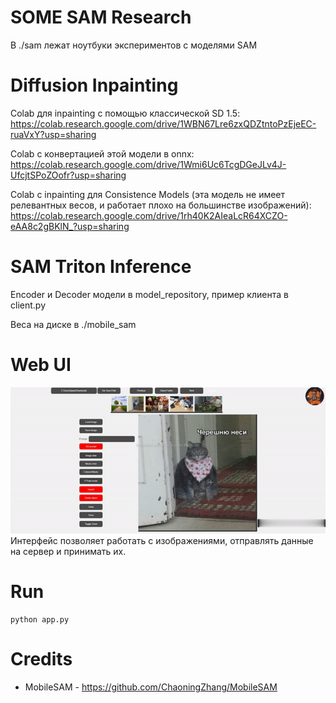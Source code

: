 # SOME SAM Research

В ./sam лежат ноутбуки экспериментов с моделями SAM

# Diffusion Inpainting

Colab для inpainting с помощью классической SD 1.5:
https://colab.research.google.com/drive/1WBN67Lre6zxQDZtntoPzEjeEC-ruaVxY?usp=sharing

Colab с конвертацией этой модели в onnx:
https://colab.research.google.com/drive/1Wmi6Uc6TcgDGeJLv4J-UfcjtSPoZOofr?usp=sharing

Colab с inpainting для Consistence Models (эта модель не имеет релевантных весов, и работает плохо на большинстве изображений):
https://colab.research.google.com/drive/1rh40K2AIeaLcR64XCZO-eAA8c2gBKlN_?usp=sharing

# SAM Triton Inference

Encoder и Decoder модели в model_repository, пример клиента в client.py

Веса на диске в ./mobile_sam

# Web UI 
![](https://github.com/Petilia/edit-anything-research/blob/master/images/cat.gif)
Интерфейс позволяет работать с изображениями, отправлять данные на сервер и принимать их.
# Run

```bash!
python app.py
```

# Credits

- MobileSAM - https://github.com/ChaoningZhang/MobileSAM

